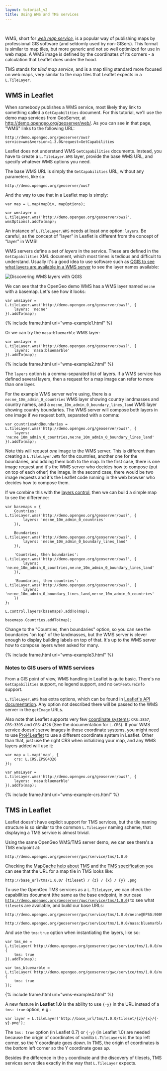 ```yaml
---
layout: tutorial_v2
title: Using WMS and TMS services
---
```


<style>
iframe {
    border: 1px solid #ccc;
    border-radius: 5px;
}
</style>

<br/>

WMS, short for [*web map service*](https://en.wikipedia.org/wiki/Web_Map_Service), is a popular way of publishing maps by professional GIS software (and seldomly used by non-GISers). This format is similar to map tiles, but more generic and not so well optimized for use in web maps. A WMS image is defined by the coordinates of its corners - a calculation that Leaflet does under the hood.

TMS stands for *tiled map service*, and is a map tiling standard more focused on web maps, very similar to the map tiles that Leaflet expects in a `L.TileLayer`.

## WMS in Leaflet

When somebody publishes a WMS service, most likely they link to something called a `GetCapabilities` document. For this tutorial, we'll use the demo map services from GeoServer, at http://demo.opengeo.org/geoserver/web/. As you can see in that page, "WMS" links to the following URL:

	http://demo.opengeo.org/geoserver/ows?service=wms&version=1.3.0&request=GetCapabilities

Leaflet does not understand WMS `GetCapabilities` documents. Instead, you have to create a `L.TileLayer.WMS` layer, provide the base WMS URL, and specify whatever WMS options you need.

The base WMS URL is simply the `GetCapabilities` URL, without any parameters, like so:

	http://demo.opengeo.org/geoserver/ows?

And the way to use that in a Leaflet map is simply:

	var map = L.map(mapDiv, mapOptions);

	var wmsLayer = L.tileLayer.wms('http://demo.opengeo.org/geoserver/ows?', wmsOptions).addTo(map);

An instance of `L.TileLayer.WMS` needs at least one option: `layers`. Be careful, as the concept of "layer" in Leaflet is different from the concept of "layer" in WMS!

WMS servers define a set of *layers* in the service. These are defined in the `GetCapabilities` XML document, which most times is tedious and difficult to understand. Usually it's a good idea to use software such as [QGIS to see what layers are available in a WMS server](http://www.qgistutorials.com/en/docs/working_with_wms.html) to see the layer names available:

![Discovering WMS layers with QGIS](qgis-wms-layers.png)

We can see that the OpenGeo demo WMS has a WMS layer named `ne:ne` with a basemap. Let's see how it looks:

	var wmsLayer = L.tileLayer.wms('http://demo.opengeo.org/geoserver/ows?', {
		layers: 'ne:ne'
	}).addTo(map);

{% include frame.html url="wms-example1.html" %}


Or we can try the `nasa:bluemarble` WMS layer:

	var wmsLayer = L.tileLayer.wms('http://demo.opengeo.org/geoserver/ows?', {
		layers: 'nasa:bluemarble'
	}).addTo(map);

{% include frame.html url="wms-example2.html" %}


The `layers` option is a comma-separated list of layers. If a WMS service has defined several layers, then a request for a map image can refer to more than one layer.

For the example WMS server we're using, there is a `ne:ne_10m_admin_0_countries` WMS layer showing country landmasses and country names, and a `ne:ne_10m_admin_0_boundary_lines_land` WMS layer showing country boundaries. The WMS server will compose both layers in one image if we request both, separated with a comma:

	var countriesAndBoundaries = L.tileLayer.wms('http://demo.opengeo.org/geoserver/ows?', {
		layers: 'ne:ne_10m_admin_0_countries,ne:ne_10m_admin_0_boundary_lines_land'
	}).addTo(map);

Note this will request *one* image to the WMS server. This is different than creating a `L.TileLayer.WMS` for the countries, another one for the boundaries, and adding them both to the map. In the first case, there is one image request and it's the WMS server who decides how to compose (put on top of each other) the image. In the second case, there would be two image requests and it's the Leaflet code running in the web browser who decides how to compose them.

If we combine this with the [layers control](/examples/layers-control.html), then we can build a simple map to see the difference:

	var basemaps = {
		Countries: L.tileLayer.wms('http://demo.opengeo.org/geoserver/ows?', {
			layers: 'ne:ne_10m_admin_0_countries'
		}),

		Boundaries: L.tileLayer.wms('http://demo.opengeo.org/geoserver/ows?', {
			layers: 'ne:ne_10m_admin_0_boundary_lines_land'
		}),

		'Countries, then boundaries': L.tileLayer.wms('http://demo.opengeo.org/geoserver/ows?', {
			layers: 'ne:ne_10m_admin_0_countries,ne:ne_10m_admin_0_boundary_lines_land'
		}),

		'Boundaries, then countries': L.tileLayer.wms('http://demo.opengeo.org/geoserver/ows?', {
			layers: 'ne:ne_10m_admin_0_boundary_lines_land,ne:ne_10m_admin_0_countries'
		})
	};

	L.control.layers(basemaps).addTo(map);

	basemaps.Countries.addTo(map);

Change to the "Countries, then boundaries" option, so you can see the boundaries "on top" of the landmasses, but the WMS server is clever enough to display building labels on top of that. It's up to the WMS server how to compose layers when asked for many.

{% include frame.html url="wms-example3.html" %}


### Notes to GIS users of WMS services

From a GIS point of view, WMS handling in Leaflet is quite basic. There's no `GetCapabilities` support, no legend support, and no `GetFeatureInfo` support.

`L.TileLayer.WMS` has extra options, which can be found in [Leaflet's API documentation](../../reference.html#tilelayer-wms-options). Any option not described there will be passed to the WMS server in the `getImage` URLs.

Also note that Leaflet supports very few [coordinate systems](https://en.wikipedia.org/wiki/Spatial_reference_system): `CRS:3857`, `CRS:3395` and `CRS:4326` (See the documentation for `L.CRS`). If your WMS service doesn't serve images in those coordinate systems, you might need to use [Proj4Leaflet](https://github.com/kartena/Proj4Leaflet) to use a different coordinate system in Leaflet. Other than that, just use the right CRS when initializing your map, and any WMS layers added will use it:

	var map = L.map('map', {
		crs: L.CRS.EPSG4326
	});

	var wmsLayer = L.tileLayer.wms('http://demo.opengeo.org/geoserver/ows?', {
		layers: 'nasa:bluemarble'
	}).addTo(map);

{% include frame.html url="wms-example-crs.html" %}
	
	
## TMS in Leaflet

Leaflet doesn't have explicit support for TMS services, but the tile naming structure is so similar to the common `L.TileLayer` naming scheme, that displaying a TMS service is almost trivial.

Using the same OpenGeo WMS/TMS server demo, we can see there's a TMS endpoint at:

	http://demo.opengeo.org/geoserver/gwc/service/tms/1.0.0

Checking the [MapCache help about TMS](http://mapserver.org/mapcache/services.html) and the [TMS specification](https://wiki.osgeo.org/wiki/Tile_Map_Service_Specification) you can see that the URL for a map tile in TMS looks like:

	http://base_url/tms/1.0.0/ {tileset} / {z} / {x} / {y} .png

To use the OpenGeo TMS services as a `L.TileLayer`, we can check the capabilities document (the same as the base endpoint, in our case [`http://demo.opengeo.org/geoserver/gwc/service/tms/1.0.0`](http://demo.opengeo.org/geoserver/gwc/service/tms/1.0.0)) to see what `tileset`s are available, and build our base URLs:

	http://demo.opengeo.org/geoserver/gwc/service/tms/1.0.0/ne:ne@EPSG:900913@png/{z}/{x}/{y}.png

	http://demo.opengeo.org/geoserver/gwc/service/tms/1.0.0/nasa:bluemarble@EPSG:900913@jpg/{z}/{x}/{y}.jpg


And use the `tms:true` option when instantiating the layers, like so:

	var tms_ne = L.tileLayer('http://demo.opengeo.org/geoserver/gwc/service/tms/1.0.0/ne:ne@EPSG:900913@png/{z}/{x}/{y}.png', {
		tms: true
	}).addTo(map);

	var tms_bluemarble = L.tileLayer('http://demo.opengeo.org/geoserver/gwc/service/tms/1.0.0/nasa:bluemarble@EPSG:900913@jpg/{z}/{x}/{y}.jpg', {
		tms: true
	});

{% include frame.html url="wms-example4.html" %}


A new feature in **Leaflet 1.0** is the ability to use `{-y}` in the URL instead of a `tms: true` option, e.g.:

	var layer = L.tileLayer('http://base_url/tms/1.0.0/tileset/{z}/{x}/{-y}.png');

The `tms: true` option (in Leaflet 0.7) or `{-y}` (in Leaflet 1.0) are needed because the origin of coordinates of vanilla `L.TileLayer`s is the top left corner, so the Y coordinate goes *down*. In TMS, the origin of coordinates is the *bottom* left corner so the Y coordinate goes *up*.

Besides the difference in the `y` coordinate and the discovery of tilesets, TMS services serve tiles exactly in the way that `L.TileLayer` expects.
